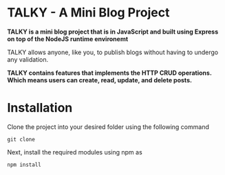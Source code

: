 # TALKY - A Mini Blog Project

**TALKY is a mini blog project that is in JavaScript and built using Express on top of the NodeJS runtime environemt**

TALKY allows anyone, like you, to publish blogs without having to undergo any validation.

**TALKY contains features that implements the HTTP CRUD operations. Which means users can create, read, update, and delete posts.**

# Installation

Clone the project into your desired folder using the following command

```
git clone
```

Next, install the required modules using npm as

```
npm install
```
